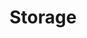 ---
layout: default
title: Storage
nav: false
nav_order: 1
description: A growing collection of your cool projects.
---